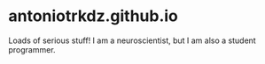 # antoniotrkdz.github.io
Loads of serious stuff!
I am a neuroscientist, but I am also a student programmer.
